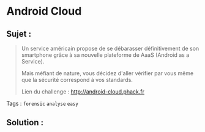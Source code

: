 # Android Cloud

## Sujet :

> Un service américain propose de se débarasser définitivement de son smartphone grâce à sa nouvelle plateforme de AaaS (Android as a Service).
>
> Mais méfiant de nature, vous décidez d'aller vérifier par vous même que la sécurité correspond à vos standards.
>
> Lien du challenge : http://android-cloud.phack.fr

Tags : `forensic` `analyse` `easy`

## Solution :
